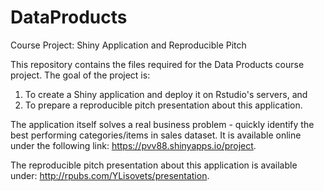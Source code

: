 # DataProducts

Course Project: Shiny Application and Reproducible Pitch

This repository contains the files required for the Data Products course project. The goal of the project is:

1. To create a Shiny application and deploy it on Rstudio's servers, and
2. To prepare a reproducible pitch presentation about this application.

The application itself solves a real business problem - quickly identify the best performing categories/items in sales dataset. It is available online under the following link: https://pvv88.shinyapps.io/project.

The reproducible pitch presentation about this application is available under: http://rpubs.com/YLisovets/presentation.
